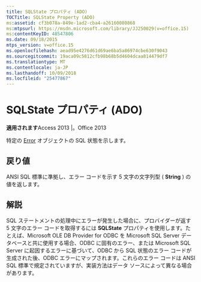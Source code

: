 ```yaml
---
title: SQLState プロパティ (ADO)
TOCTitle: SQLState Property (ADO)
ms:assetid: cf3b078a-849e-1ad2-cba4-a26160080868
ms:mtpsurl: https://msdn.microsoft.com/library/JJ250029(v=office.15)
ms:contentKeyID: 48547806
ms.date: 09/18/2015
mtps_version: v=office.15
ms.openlocfilehash: aead95e4276d61d69ae6ba5a86974cbe630f9043
ms.sourcegitcommit: 19aca09c5812cfb98b68b5d4604dcaa814479df7
ms.translationtype: MT
ms.contentlocale: ja-JP
ms.lasthandoff: 10/09/2018
ms.locfileid: "25477867"
---
```

# <a name="sqlstate-property-ado"></a>SQLState プロパティ (ADO)


**適用されます**Access 2013 |。Office 2013

特定の [Error](error-object-ado.md) オブジェクトの SQL 状態を示します。

## <a name="return-value"></a>戻り値

ANSI SQL 標準に準拠し、エラー コードを示す 5 文字の文字列型 ( **String** ) の値を返します。

## <a name="remarks"></a>解説

SQL ステートメントの処理中にエラーが発生した場合に、プロバイダーが返す 5 文字のエラー コードを取得するには **SQLState** プロパティを使用します。たとえば、Microsoft OLE DB Provider for ODBC を Microsoft SQL Server データベースと共に使用する場合、ODBC に固有のエラー、または Microsoft SQL Server に起因するエラーに基づいて、ODBC から SQL 状態のエラー コードが生成された後、ODBC エラーにマップされます。これらのエラー コードは ANSI SQL 標準で規定されていますが、実装方法はデータ ソースによって異なる場合があります。

